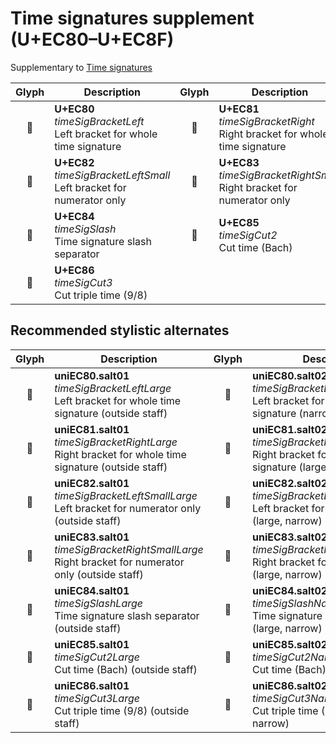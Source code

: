 Time signatures supplement (U+EC80–U+EC8F)
==========================================

Supplementary to [Time signatures](time-signatures.md)

| **Glyph** | **Description** | **Glyph** | **Description**
| :-------: | --------------- | :-------: | ---------------
|<span class="bravura_large">&#xec80;</span> | **U+EC80**<br/>*timeSigBracketLeft*<br/>Left bracket for whole time signature | <span class="bravura_large">&#xec81;</span> | **U+EC81**<br/>*timeSigBracketRight*<br/>Right bracket for whole time signature
|<span class="bravura_large">&#xec82;</span> | **U+EC82**<br/>*timeSigBracketLeftSmall*<br/>Left bracket for numerator only | <span class="bravura_large">&#xec83;</span> | **U+EC83**<br/>*timeSigBracketRightSmall*<br/>Right bracket for numerator only
|<span class="bravura_large">&#xec84;</span> | **U+EC84**<br/>*timeSigSlash*<br/>Time signature slash separator | <span class="bravura_large">&#xec85;</span> | **U+EC85**<br/>*timeSigCut2*<br/>Cut time (Bach)
|<span class="bravura_large">&#xec86;</span> | **U+EC86**<br/>*timeSigCut3*<br/>Cut triple time (9/8) | &nbsp; | &nbsp;

Recommended stylistic alternates
--------------------------------
| **Glyph** | **Description** | **Glyph** | **Description**
| :-------: | --------------- | :-------: | ---------------
|<span class="bravura_large">&#xf4ff;</span> | **uniEC80.salt01**<br/>*timeSigBracketLeftLarge*<br/>Left bracket for whole time signature (outside staff) | <span class="bravura_large">&#xf524;</span> | **uniEC80.salt02**<br/>*timeSigBracketLeftNarrow*<br/>Left bracket for whole time signature (narrow, large)
|<span class="bravura_large">&#xf500;</span> | **uniEC81.salt01**<br/>*timeSigBracketRightLarge*<br/>Right bracket for whole time signature (outside staff) | <span class="bravura_large">&#xf525;</span> | **uniEC81.salt02**<br/>*timeSigBracketRightNarrow*<br/>Right bracket for whole time signature (large, narrow)
|<span class="bravura_large">&#xf501;</span> | **uniEC82.salt01**<br/>*timeSigBracketLeftSmallLarge*<br/>Left bracket for numerator only (outside staff) | <span class="bravura_large">&#xf526;</span> | **uniEC82.salt02**<br/>*timeSigBracketLeftSmallNarrow*<br/>Left bracket for numerator only (large, narrow)
|<span class="bravura_large">&#xf502;</span> | **uniEC83.salt01**<br/>*timeSigBracketRightSmallLarge*<br/>Right bracket for numerator only (outside staff) | <span class="bravura_large">&#xf527;</span> | **uniEC83.salt02**<br/>*timeSigBracketRightSmallNarrow*<br/>Right bracket for numerator only (large, narrow)
|<span class="bravura_large">&#xf503;</span> | **uniEC84.salt01**<br/>*timeSigSlashLarge*<br/>Time signature slash separator (outside staff) | <span class="bravura_large">&#xf528;</span> | **uniEC84.salt02**<br/>*timeSigSlashNarrow*<br/>Time signature slash separator (large, narrow)
|<span class="bravura_large">&#xf504;</span> | **uniEC85.salt01**<br/>*timeSigCut2Large*<br/>Cut time (Bach) (outside staff) | <span class="bravura_large">&#xf529;</span> | **uniEC85.salt02**<br/>*timeSigCut2Narrow*<br/>Cut time (Bach) (large, narrow)
|<span class="bravura_large">&#xf505;</span> | **uniEC86.salt01**<br/>*timeSigCut3Large*<br/>Cut triple time (9/8) (outside staff) | <span class="bravura_large">&#xf52a;</span> | **uniEC86.salt02**<br/>*timeSigCut3Narrow*<br/>Cut triple time (9/8) (large, narrow)